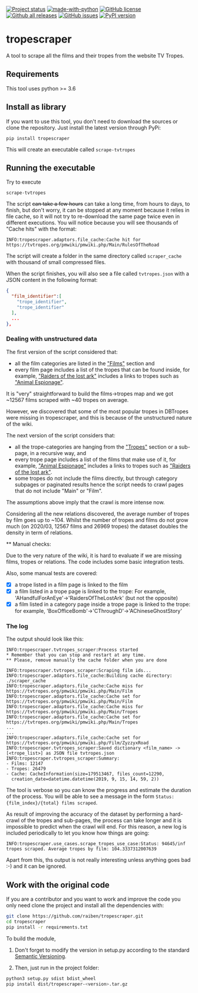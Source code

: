 [![Project status](https://travis-ci.com/rhgarcia/tropescraper.svg?branch=master)](https://travis-ci.com/rhgarcia/tropescraper)
[![made-with-python](https://img.shields.io/badge/Made%20with-Python-1f425f.svg)](https://www.python.org/)
[![GitHub license](https://img.shields.io/github/license/raiben/tropescraper.svg)](https://github.com/raiben/tropescraper/blob/master/LICENSE)
[![Github all releases](https://img.shields.io/github/downloads/raiben/tropescraper/total.svg)](https://GitHub.com/raiben/tropescraper/releases/)
[![GitHub issues](https://img.shields.io/github/issues/raiben/tropescraper.svg)](https://GitHub.com/Naereen/raiben/tropescraper/)
[![PyPI version](https://badge.fury.io/py/tropescraper.svg)](https://badge.fury.io/py/tropescraper)

# tropescraper

A tool to scrape all the films and their tropes 
from the website TV Tropes.

## Requirements

This tool uses python >= 3.6 

## Install as library

If you want to use this tool, you don't need to download the sources
or clone the repository. Just install the latest version through PyPi:
```
pip install tropescraper
```
This will create an executable called `scrape-tvtropes`

## Running the executable

Try to execute
```
scrape-tvtropes
```

The script ~~can take a few hours~~ can take a long time, from hours to days,
to finish, but don't worry,
it can be stopped at any moment because it relies in file cache, so
it will not try to re-download the same page twice even in
different executions. You will notice because you will see
thousands of "Cache hits" with the format:
```
INFO:tropescraper.adaptors.file_cache:Cache hit for https://tvtropes.org/pmwiki/pmwiki.php/Main/RulesOfTheRoad
```

The script will create a folder in the same directory called `scraper_cache`
with thousand of small compressed files.

When the script finishes, you will also see a file called `tvtropes.json`
with a JSON content in the following format:

```json
{
  "film_identifier":[
    "trope_identifier", 
    "trope_identifier"
  ],
  ...
}, 
```

### Dealing with unstructured data

The first version of the script considered that:
- all the film categories are listed in the ["Films"](https://tvtropes.org/pmwiki/pmwiki.php/Main/Film) section and
- every film page includes a list of the tropes that can be found inside, for example, 
["Raiders of the lost ark"](https://tvtropes.org/pmwiki/pmwiki.php/Film/RaidersOfTheLostArk)
includes a links to tropes such as ["Animal Espionage"](https://tvtropes.org/pmwiki/pmwiki.php/Main/AnimalEspionage).

It is "very" straightforward to build the films->tropes map and we got ~12567 films scraped with ~40 tropes on average.

However, we discovered that some of the most popular tropes in DBTropes were missing 
in tropescraper, and this is because of the unstructured nature of the wiki.

The next version of the script considers that: 
- all the trope-categories are hanging from the ["Tropes"](https://tvtropes.org/pmwiki/pmwiki.php/Main/Tropes) section or 
a sub-page, in a recursive way, and
- every trope page includes a list of the films that make use of it, for example,
["Animal Espionage"](https://tvtropes.org/pmwiki/pmwiki.php/Main/AnimalEspionage) 
includes a links to tropes such as ["Raiders of the lost ark"](https://tvtropes.org/pmwiki/pmwiki.php/Film/RaidersOfTheLostArk).
- some tropes do not include the films directly, but through category subpages
or paginated results hence the script needs to crawl pages that do not include "Main" 
or "Film".

The assumptions above imply that the crawl is more intense now.

Considering all the new relations discovered, the average number of tropes by film goes up to ~104.
Whilst the number of tropes and films do not grow much (on 2020/03, 12567 films and 26969 tropes)
the dataset doubles the density in term of relations.


** Manual checks:

Due to the very nature of the wiki, it is hard to evaluate if we are missing films,
tropes or relations. The code includes some basic integration tests.

Also, some manual tests are covered:

- [x] a trope listed in a film page is linked to the film
- [x] a film listed in a trope page is linked to the trope:
For example, 'AHandfulForAnEye'->'RaidersOfTheLostArk' (but not the opposite)
- [x] a film listed in a category page inside a trope page is linked to the trope:
for example, 'BoxOfficeBomb'->'CThroughD'->'AChineseGhostStory'

### The log

The output should look like this:
```log
INFO:tropescraper.tvtropes_scraper:Process started
* Remember that you can stop and restart at any time.
** Please, remove manually the cache folder when you are done

INFO:tropescraper.tvtropes_scraper:Scraping film ids...
INFO:tropescraper.adaptors.file_cache:Building cache directory: ./scraper_cache
INFO:tropescraper.adaptors.file_cache:Cache miss for https://tvtropes.org/pmwiki/pmwiki.php/Main/Film
INFO:tropescraper.adaptors.file_cache:Cache set for https://tvtropes.org/pmwiki/pmwiki.php/Main/Film
INFO:tropescraper.adaptors.file_cache:Cache miss for https://tvtropes.org/pmwiki/pmwiki.php/Main/Tropes
INFO:tropescraper.adaptors.file_cache:Cache set for https://tvtropes.org/pmwiki/pmwiki.php/Main/Tropes
...
...
INFO:tropescraper.adaptors.file_cache:Cache set for https://tvtropes.org/pmwiki/pmwiki.php/Film/ZyzzyxRoad
INFO:tropescraper.tvtropes_scraper:Saved dictionary <film_name> -> [<trope_list>] as JSON file tvtropes.json
INFO:tropescraper.tvtropes_scraper:Summary:
- Films: 12147
- Tropes: 26479
- Cache: CacheInformation(size=179513467, files_count=12290, 
  creation_date=datetime.datetime(2019, 9, 15, 14, 59, 2))
```

The tool is verbose so you can know the progress and estimate the
duration of the process. You will be able to see a message
in the form `Status: {film_index}/{total} films scraped`.

As result of improving the accuracy of the dataset by performing a hard-crawl of the
tropes and sub-pages, the process can take longer and it is
impossible to predict when the crawl will end. For this reason, a new log is included
periodically to let you know how things are going:

```
INFO:tropescraper.use_cases.scrape_tropes_use_case:Status: 94645/inf tropes scraped. Average tropes by film: 104.3337312007639
```

Apart from this, ths output is not really interesting unless
anything goes bad :-) and it can be ignored.
 

## Work with the original code

If you are a contributor and you want to work and improve the code
you only need clone the project and install all the dependencies with:

```bash
git clone https://github.com/raiben/tropescraper.git
cd tropescraper
pip install -r requirements.txt
```

To build the module, 

1. Don't forget to modify the version in setup.py
according to the standard [Semantic Versioning](https://semver.org/).

2. Then, just run in the project folder:
```bash
python3 setup.py sdist bdist_wheel
pip install dist/tropescraper-<version>.tar.gz
```
